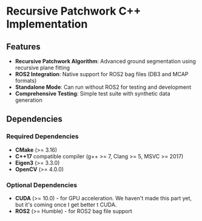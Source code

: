 # Recursive Patchwork C++ Implementation



## Features

- **Recursive Patchwork Algorithm**: Advanced ground segmentation using recursive plane fitting
- **ROS2 Integration**: Native support for ROS2 bag files (DB3 and MCAP formats)
- **Standalone Mode**: Can run without ROS2 for testing and development
- **Comprehensive Testing**: Simple test suite with synthetic data generation

## Dependencies

### Required Dependencies
- **CMake** (>= 3.16)
- **C++17** compatible  compiler (g++ >= 7, Clang >= 5, MSVC >= 2017)
- **Eigen3** (>= 3.3.0)
- **OpenCV** (>= 4.0.0)

### Optional Dependencies
- **CUDA** (>= 10.0) - for GPU acceleration. We haven't made this part yet, but it's coming once I get better t CUDA.
- **ROS2** (>= Humble) - for ROS2 bag file support

